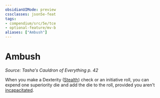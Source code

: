 ```yaml
---
obsidianUIMode: preview
cssclasses: json5e-feat
tags:
- compendium/src/5e/tce
- optional-feature/mv-b
aliases: ["Ambush"]
---
```

# Ambush
*Source: Tasha's Cauldron of Everything p. 42*  

When you make a Dexterity ([Stealth](5E2014官方资源/规则/skills.md#Stealth)) check or an initiative roll, you can expend one superiority die and add the die to the roll, provided you aren't [incapacitated](5E2014官方资源/规则/conditions.md#incapacitated).
